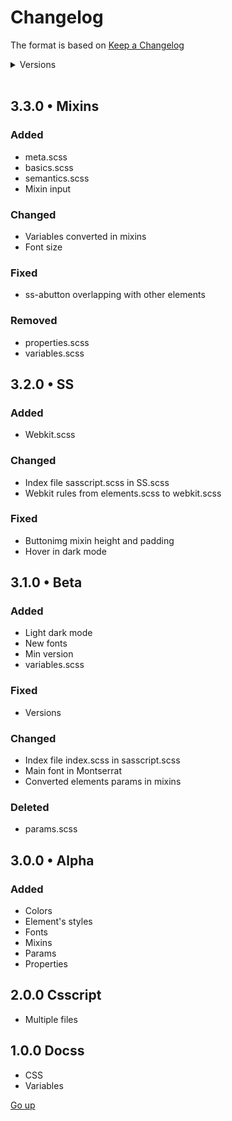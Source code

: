 <link rel="stylesheet" href="./css/ss.css">

# Changelog

The format is based on [Keep a Changelog](https://github.com/olivierlacan/keep-a-changelog)

<details>
   <summary>Versions</summary>

   - [3.3.0](#330)
   - [3.2.0](#320-•-ss)
   - [3.1.0](#310-•-beta)
   - [3.0.0](#300-•-alpha)
   - [2.0.0](#100-docss)
   - [1.0.0](#100-docss)
</details>

<br>

## 3.3.0 • Mixins

### Added
- meta.scss
- basics.scss
- semantics.scss
- Mixin input

### Changed
- Variables converted in mixins
- Font size

### Fixed
- ss-abutton overlapping with other elements

### Removed
- properties.scss
- variables.scss

## 3.2.0 • SS

### Added
- Webkit.scss

### Changed
- Index file sasscript.scss in SS.scss
- Webkit rules from elements.scss to webkit.scss

### Fixed
- Buttonimg mixin height and padding
- Hover in dark mode

## 3.1.0 • Beta

### Added
- Light dark mode
- New fonts
- Min version
- variables.scss

### Fixed
- Versions

### Changed
- Index file index.scss in sasscript.scss
- Main font in Montserrat
- Converted elements params in mixins

### Deleted
- params.scss

## 3.0.0 • Alpha

### Added
- Colors
- Element's styles
- Fonts
- Mixins
- Params
- Properties

## 2.0.0 Csscript
- Multiple files

## 1.0.0 Docss
- CSS
- Variables

[Go up](#changelog)